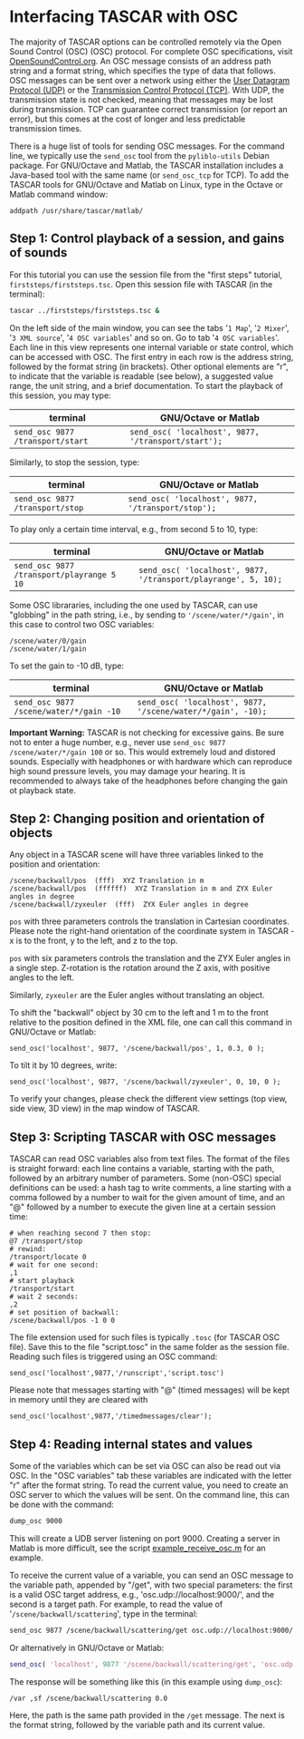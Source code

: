 # Interfacing TASCAR with OSC

The majority of TASCAR options can be controlled remotely via the Open Sound Control (OSC)
(OSC) protocol. For complete OSC specifications, visit [OpenSoundControl.org](https://opensoundcontrol.stanford.edu/). An OSC message consists of an address path string and a format string, which specifies the type of data that follows. OSC messages can be sent over a network using either the [User Datagram Protocol (UDP)](https://en.wikipedia.org/wiki/User_Datagram_Protocol) or the [Transmission Control Protocol (TCP)](https://en.wikipedia.org/wiki/Transmission_Control_Protocol). With UDP, the transmission state is not checked, meaning that messages may be lost during transmission. TCP can guarantee correct transmission (or report an error), but this comes at the cost of longer and less predictable transmission times.


There is a huge list of tools for sending OSC messages. For the command line, we typically use the `send_osc` tool from the `pyliblo-utils` Debian package. For GNU/Octave and Matlab, the TASCAR installation includes a Java-based tool with the same name (or `send_osc_tcp` for TCP). To add the TASCAR tools for GNU/Octave and Matlab on Linux, type in the Octave or Matlab command window:
```
addpath /usr/share/tascar/matlab/
```

## Step 1: Control playback of a session, and gains of sounds

For this tutorial you can use the session file from the "first steps" tutorial, `firststeps/firststeps.tsc`. Open this session file with TASCAR (in the terminal):
```bash
tascar ../firststeps/firststeps.tsc &
```
On the left side of the main window, you can see the tabs '`1 Map`', '`2 Mixer`', '`3 XML source`', '`4 OSC variables`' and so on. Go to tab '`4 OSC variables`'. Each line in this view represents one internal variable or state control, which can be accessed with OSC. The first entry in each row is the address string, followed by the format string (in brackets). Other optional elements are "r", to indicate that the variable is readable (see below), a suggested value range, the unit string, and a brief documentation. To start the playback of this session, you may type:

| terminal                         | GNU/Octave or Matlab                                |
|----------------------------------|-----------------------------------------------------|
| `send_osc 9877 /transport/start` | `send_osc( 'localhost', 9877, '/transport/start');` |


Similarly, to stop the session, type:

| terminal                        | GNU/Octave or Matlab                               |
|---------------------------------|----------------------------------------------------|
| `send_osc 9877 /transport/stop` | `send_osc( 'localhost', 9877, '/transport/stop');` |


To play only a certain time interval, e.g., from second 5 to 10, type:

| terminal                                  | GNU/Octave or Matlab                                            |
|-------------------------------------------|-----------------------------------------------------------------|
| `send_osc 9877 /transport/playrange 5 10` | `send_osc( 'localhost', 9877, '/transport/playrange', 5, 10);` |


Some OSC librararies, including the one used by TASCAR, can use "globbing" in the path string, i.e., by sending to `'/scene/water/*/gain'`, in this case to control two OSC variables:
```
/scene/water/0/gain
/scene/water/1/gain
```
To set the gain to -10 dB, type:

| terminal                                | GNU/Octave or Matlab                                        |
|-----------------------------------------|-------------------------------------------------------------|
| `send_osc 9877 /scene/water/*/gain -10` | `send_osc( 'localhost', 9877, '/scene/water/*/gain', -10);` |


**Important Warning:** TASCAR is not checking for excessive gains. Be sure not to enter a huge number, e.g., never use `send_osc 9877 /scene/water/*/gain 100` or so. This would extremely loud and distored sounds. Especially with headphones or with hardware which can reproduce high sound pressure levels, you may damage your hearing. It is recommended to always take of the headphones before changing the gain ot playback state.



## Step 2: Changing position and orientation of objects

Any object in a TASCAR scene will have three variables linked to the position and orientation:

```
/scene/backwall/pos  (fff)  XYZ Translation in m
/scene/backwall/pos  (ffffff)  XYZ Translation in m and ZYX Euler angles in degree
/scene/backwall/zyxeuler  (fff)  ZYX Euler angles in degree
```

`pos` with three parameters controls the translation in Cartesian coordinates. Please note the right-hand orientation of the coordinate system in TASCAR - x is to the front, y to the left, and z to the top.

`pos` with six parameters controls the translation and the ZYX Euler angles in a single step. Z-rotation is the rotation around the Z axis, with positive angles to the left.

Similarly, `zyxeuler` are the Euler angles without translating an object.

To shift the "backwall" object by 30 cm to the left and 1 m to the front relative to the position defined in the XML file, one can call this command in GNU/Octave or Matlab:
```
send_osc('localhost', 9877, '/scene/backwall/pos', 1, 0.3, 0 );
```

To tilt it by 10 degrees, write:
```
send_osc('localhost', 9877, '/scene/backwall/zyxeuler', 0, 10, 0 );
```

To verify your changes, please check the different view settings (top view, side view, 3D view) in the map window of TASCAR.

## Step 3: Scripting TASCAR with OSC messages

TASCAR can read OSC variables also from text files. The format of the files is straight forward: each line contains a variable, starting with the path, followed by an arbitrary number of parameters. Some (non-OSC) special definitions can be used: a hash tag to write comments, a line starting with a comma followed by a number to wait for the given amount of time, and an "@" followed by a number to execute the given line at a certain session time:
```
# when reaching second 7 then stop:
@7 /transport/stop
# rewind:
/transport/locate 0
# wait for one second:
,1
# start playback
/transport/start
# wait 2 seconds:
,2
# set position of backwall:
/scene/backwall/pos -1 0 0
```
The file extension used for such files is typically `.tosc` (for TASCAR OSC file). Save this to the file "script.tosc" in the same folder as the session file. Reading such files is triggered using an OSC command:
```
send_osc('localhost',9877,'/runscript','script.tosc')
```
Please note that messages starting with "@" (timed messages) will be kept in memory until they are cleared with
```
send_osc('localhost',9877,'/timedmessages/clear');
```

## Step 4: Reading internal states and values

Some of the variables which can be set via OSC can also be read out via OSC. In the "OSC variables" tab these variables are indicated with the letter "r" after the format string. To read the current value, you need to create an OSC server to which the values will be sent. On the command line, this can be done with the command:
```bash
dump_osc 9000
```
This will create a UDB server listening on port 9000. Creating a server in Matlab is more difficult, see the script [example_receive_osc.m](https://github.com/gisogrimm/tascar/blob/master/scripts/example_receive_osc.m) for an example.

To receive the current value of a variable, you can send an OSC message to the variable path, appended by "/get", with two special parameters: the first is a valid OSC target address, e.g., 'osc.udp://localhost:9000/', and the second is a target path. For example, to read the value of '`/scene/backwall/scattering`', type in the terminal:
```bash
send_osc 9877 /scene/backwall/scattering/get osc.udp://localhost:9000/ /var
```
Or alternatively in GNU/Octave or Matlab:
```matlab
send_osc( 'localhost', 9877 '/scene/backwall/scattering/get', 'osc.udp://localhost:9000/', '/var');
```

The response will be something like this (in this example using `dump_osc`):
```
/var ,sf /scene/backwall/scattering 0.0
```
Here, the path is the same path provided in the `/get` message. The next is the format string, followed by the variable path and its current value.
